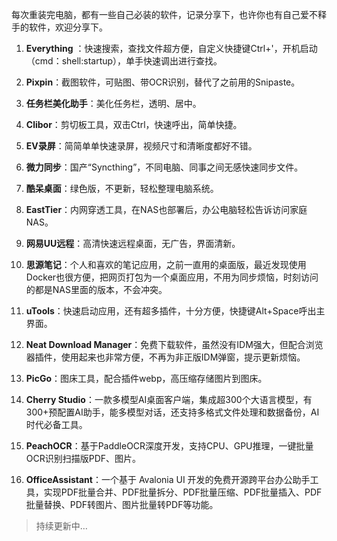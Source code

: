 每次重装完电脑，都有一些自己必装的软件，记录分享下，也许你也有自己爱不释手的软件，欢迎分享下。

1. **Everything** ：快速搜索，查找文件超方便，自定义快捷键Ctrl+'，开机启动（cmd：shell:startup），单手快速调出进行查找。

2. **Pixpin**：截图软件，可贴图、带OCR识别，替代了之前用的Snipaste。

3. **任务栏美化助手**：美化任务栏，透明、居中。

4. **Clibor**：剪切板工具，双击Ctrl，快速呼出，简单快捷。

5. **EV录屏**：简简单单快速录屏，视频尺寸和清晰度都好不错。

6. **微力同步**：国产“Syncthing”，不同电脑、同事之间无感快速同步文件。

7. **酷呆桌面**：绿色版，不更新，轻松整理电脑系统。

8. **EastTier**：内网穿透工具，在NAS也部署后，办公电脑轻松告诉访问家庭NAS。

9. **网易UU远程**：高清快速远程桌面，无广告，界面清新。

10. **思源笔记**：个人和喜欢的笔记应用，之前一直用的桌面版，最近发现使用Docker也很方便，把网页打包为一个桌面应用，不用为同步烦恼，时刻访问的都是NAS里面的版本，不会冲突。

11. **uTools**：快速启动应用，还有超多插件，十分方便，快捷键Alt+Space呼出主界面。

12. **Neat Download Manager**：免费下载软件，虽然没有IDM强大，但配合浏览器插件，使用起来也非常方便，不再为非正版IDM弹窗，提示更新烦恼。

13. **PicGo**：图床工具，配合插件webp，高压缩存储图片到图床。

14. **Cherry Studio**：一款多模型AI桌面客户端，集成超300个大语言模型，有300+预配置AI助手，能多模型对话，还支持多格式文件处理和数据备份，AI时代必备工具。

15. **PeachOCR**：基于PaddleOCR深度开发，支持CPU、GPU推理，一键批量OCR识别扫描版PDF、图片。

16. **OfficeAssistant**：一个基于 Avalonia UI 开发的免费开源跨平台办公助手工具，实现PDF批量合并、PDF批量拆分、PDF批量压缩、PDF批量插入、PDF批量替换、PDF转图片、图片批量转PDF等功能。

> 持续更新中…